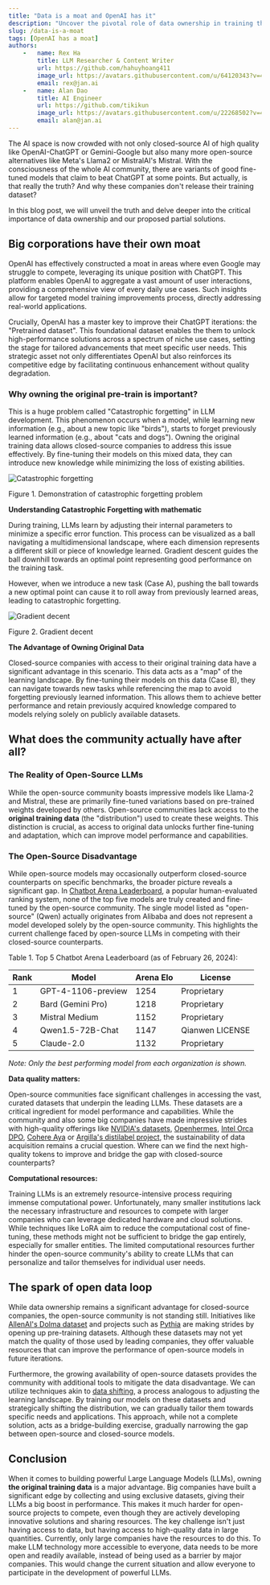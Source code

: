 ```yaml
---
title: "Data is a moat and OpenAI has it"
description: "Uncover the pivotal role of data ownership in training the next iteration of LLM."
slug: /data-is-a-moat
tags: [OpenAI has a moat]
authors:
    -   name: Rex Ha
        title: LLM Researcher & Content Writer
        url: https://github.com/hahuyhoang411
        image_url: https://avatars.githubusercontent.com/u/64120343?v=4
        email: rex@jan.ai
    -   name: Alan Dao
        title: AI Engineer
        url: https://github.com/tikikun
        image_url: https://avatars.githubusercontent.com/u/22268502?v=4
        email: alan@jan.ai
---
```


The AI space is now crowded with not only closed-source AI of high quality like OpenAI-ChatGPT or Gemini-Google but also many more open-source alternatives like Meta's Llama2 or MistralAI's Mistral. With the consciousness of the whole AI community, there are variants of good fine-tuned models that claim to beat ChatGPT at some points. But actually, is that really the truth? And why these companies don't release their training dataset?

In this blog post, we will unveil the truth and delve deeper into the critical importance of data ownership and our proposed partial solutions.

## **Big corporations have their own moat**

OpenAI has effectively constructed a moat in areas where even Google may struggle to compete, leveraging its unique position with ChatGPT. This platform enables OpenAI to aggregate a vast amount of user interactions, providing a comprehensive view of every daily use cases. Such insights allow for targeted model training improvements process, directly addressing real-world applications.

Crucially, OpenAI has a master key to improve their ChatGPT iterations: the "Pretrained dataset". This foundational dataset enables the them to unlock high-performance solutions across a spectrum of niche use cases, setting the stage for tailored advancements that meet specific user needs. This strategic asset not only differentiates OpenAI but also reinforces its competitive edge by facilitating continuous enhancement without quality degradation.

### **Why owning the original pre-train is important?**

This is a huge problem called "Catastrophic forgetting" in LLM development. This phenomenon occurs when a model, while learning new information (e.g., about a new topic like "birds"), starts to forget previously learned information (e.g., about "cats and dogs"). Owning the original training data allows closed-source companies to address this issue effectively. By fine-tuning their models on this mixed data, they can introduce new knowledge while minimizing the loss of existing abilities.

![Catastrophic forgetting](img/catastrophic-demo.png)

Figure 1. Demonstration of catastrophic forgetting problem

**Understanding Catastrophic Forgetting with mathematic**

During training, LLMs learn by adjusting their internal parameters to minimize a specific error function. This process can be visualized as a ball navigating a multidimensional landscape, where each dimension represents a different skill or piece of knowledge learned. Gradient descent guides the ball downhill towards an optimal point representing good performance on the training task.

However, when we introduce a new task (Case A), pushing the ball towards a new optimal point can cause it to roll away from previously learned areas, leading to catastrophic forgetting.

![Gradient decent](img/gradient-decent.gif)

Figure 2. Gradient decent

**The Advantage of Owning Original Data**

Closed-source companies with access to their original training data have a significant advantage in this scenario. This data acts as a "map" of the learning landscape. By fine-tuning their models on this data (Case B), they can navigate towards new tasks while referencing the map to avoid forgetting previously learned information. This allows them to achieve better performance and retain previously acquired knowledge compared to models relying solely on publicly available datasets.

## **What does the community actually have after all?**

### **The Reality of Open-Source LLMs**

While the open-source community boasts impressive models like Llama-2 and Mistral, these are primarily fine-tuned variations based on pre-trained weights developed by others. Open-source communities lack access to the **original training data** (the "distribution") used to create these weights. This distinction is crucial, as access to original data unlocks further fine-tuning and adaptation, which can improve model performance and capabilities.

### **The Open-Source Disadvantage**

While open-source models may occasionally outperform closed-source counterparts on specific benchmarks, the broader picture reveals a significant gap. In [Chatbot Arena Leaderboard](https://chat.lmsys.org/), a popular human-evaluated ranking system, none of the top five models are truly created and fine-tuned by the open-source community. The single model listed as "open-source" (Qwen) actually originates from Alibaba and does not represent a model developed solely by the open-source community. This highlights the current challenge faced by open-source LLMs in competing with their closed-source counterparts.

Table 1. Top 5 Chatbot Arena Leaderboard (as of February 26, 2024):

| Rank | Model               | Arena Elo | License       |
|------|---------------------|-----------|---------------|
| 1    | GPT-4-1106-preview  | 1254      | Proprietary   |
| 2    | Bard (Gemini Pro)   | 1218      | Proprietary   |
| 3    | Mistral Medium      | 1152      | Proprietary   |
| 4    | Qwen1.5-72B-Chat    | 1147      | Qianwen LICENSE |
| 5    | Claude-2.0          | 1132      | Proprietary   |

*Note: Only the best performing model from each organization is shown.*

**Data quality matters:**

Open-source communities face significant challenges in accessing the vast, curated datasets that underpin the leading LLMs. These datasets are a critical ingredient for model performance and capabilities. While the community and also some big companies have made impressive strides with high-quality offerings like [NVIDIA's datasets](https://huggingface.co/datasets/nvidia/OpenMathInstruct-1), [Openhermes](https://huggingface.co/datasets/teknium/OpenHermes-2.5), [Intel Orca DPO](https://huggingface.co/datasets/Intel/orca_dpo_pairs), [Cohere Aya](https://huggingface.co/datasets/CohereForAI/aya_dataset) or [Argilla's distilabel project](https://huggingface.co/datasets/argilla/OpenHermes2.5-dpo-binarized-alpha), the sustainability of data acquisition remains a crucial question. Where can we find the next high-quality tokens to improve and bridge the gap with closed-source counterparts?

**Computational resources:**

Training LLMs is an extremely resource-intensive process requiring immense computational power. Unfortunately, many smaller institutions lack the necessary infrastructure and resources to compete with larger companies who can leverage dedicated hardware and cloud solutions. While techniques like LoRA aim to reduce the computational cost of fine-tuning, these methods might not be sufficient to bridge the gap entirely, especially for smaller entities. The limited computational resources further hinder the open-source community's ability to create LLMs that can personalize and tailor themselves for individual user needs.

## The spark of open data loop

While data ownership remains a significant advantage for closed-source companies, the open-source community is not standing still. Initiatives like [AllenAI's Dolma dataset](https://huggingface.co/datasets/allenai/dolma) and projects such as [Pythia](https://huggingface.co/EleutherAI/pythia-6.9b) are making strides by opening up pre-training datasets. Although these datasets may not yet match the quality of those used by leading companies, they offer valuable resources that can improve the performance of open-source models in future iterations.

Furthermore, the growing availability of open-source datasets provides the community with additional tools to mitigate the data disadvantage. We can utilize techniques akin to [data shifting](https://towardsdatascience.com/understanding-dataset-shift-f2a5a262a766), a process analogous to adjusting the learning landscape. By training our models on these datasets and strategically shifting the distribution, we can gradually tailor them towards specific needs and applications. This approach, while not a complete solution, acts as a bridge-building exercise, gradually narrowing the gap between open-source and closed-source models.

## Conclusion

When it comes to building powerful Large Language Models (LLMs), owning **the original training data** is a major advantage. Big companies have built a significant edge by collecting and using exclusive datasets, giving their LLMs a big boost in performance. This makes it much harder for open-source projects to compete, even though they are actively developing innovative solutions and sharing resources. The key challenge isn't just having access to data, but having access to high-quality data in large quantities. Currently, only large companies have the resources to do this. To make LLM technology more accessible to everyone, data needs to be more open and readily available, instead of being used as a barrier by major companies. This would change the current situation and allow everyone to participate in the development of powerful LLMs.
